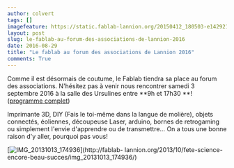 ```yaml
---
author: colvert
tags: []
imagefeature: https://static.fablab-lannion.org/20150412_180503-e1429216173937.jpg
layout: post
slug: le-fablab-au-forum-des-associations-de-lannion-2016
date: 2016-08-29
title: "Le fablab au forum des associations de Lannion 2016"
comments: True
---
```

Comme il est désormais de coutume, le Fablab tiendra sa place au forum des
associations. N'hésitez pas à venir nous rencontrer samedi 3 septembre 2016 à
la salle des Ursulines entre **9h et 17h30 **! ([programme
complet](http://www.ville-lannion.fr/2016_09_03_forum_programme.pdf))

Imprimante 3D, DIY (Fais le toi-même dans la langue de molière), objets
connectés, éoliennes, découpeuse Laser, arduino, bornes de retrogaming ou
simplement l'envie d'apprendre ou de transmettre… On a tous une bonne raison
d'y aller, pourquoi pas
vous!

[![IMG_20131013_174936](https://static.fablab-lannion.org/IMG_20131013_174936.jpg)](http://fablab-
lannion.org/2013/10/fete-science-encore-beau-succes/img_20131013_174936/)
